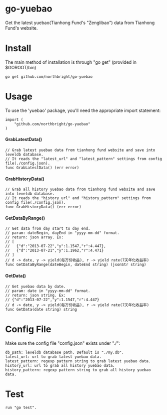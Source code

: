 go-yuebao
=========

Get the latest yuebao(Tianhong Fund's "Zenglibao") data from Tianhong Fund's website.

# Install

The main method of installation is through "go get" (provided in $GOROOT/bin)

    go get github.com/northbright/go-yuebao

# Usage

To use the 'yuebao' package, you'll need the appropriate import statement:

    import (
        "github.com/northbright/go-yuebao"
    )

#### GrabLatestData()

    // Grab latest yuebao data from tianhong fund website and save into leveldb database.
    // It reads the "latest_url" and "latest_pattern" settings from config file(./config.json).
    func GrabLatestData() (err error)

#### GrabHistoryData()

    // Grab all history yuebao data from tianhong fund website and save into leveldb database.
    // It reads the "history_url" and "history_pattern" settings from config file(./config.json).
    func GrabHistoryData() (err error)

#### GetDataByRange()

    // Get data from day start to day end.
    // param: dateBegin, dayEnd in "yyyy-mm-dd" format.
    // return: json array. Ex:
    // [
    //   {"d":"2013-07-22","y":1.1547,"r":4.447},
    //   {"d":"2013-07-21","y":1.1962,"r":4.471}
    // ]
    // d -> date, y -> yield(每万份收益), r -> yield rate(7天年化收益率)
    func GetDataByRange(dateBegin, dateEnd string) (jsonStr string)

#### GetData()

    // Get yuebao data by date.
    // param: date in "yyyy-mm-dd" format.
    // return: json string. Ex:
    // {"d":"2013-07-22","y":1.1547,"r":4.447}
    // d -> date, y -> yield(每万份收益), r -> yield rate(7天年化收益率)
    func GetData(date string) string

# Config File

Make sure the config file "config.json" exists under "./":

    db_path: leveldb database path. Default is "./my.db".
    latest_url: url to grab latest yuebao data.
    latest_pattern: regexp pattern string to grab latest yuebao data.
    history_url: url to grab all history yuebao data.
    history_pattern: regexp pattern string to grab all history yuebao data.

# Test
    run "go test".
